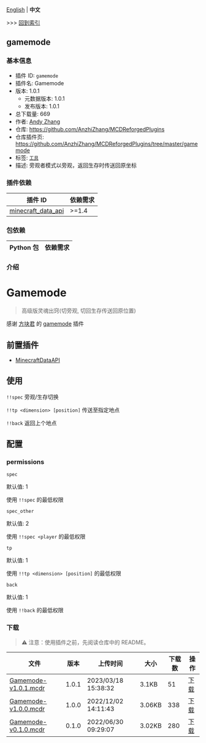 [English](readme.md) | **中文**

\>\>\> [回到索引](/readme-zh_cn.md)

## gamemode

### 基本信息

- 插件 ID: `gamemode`
- 插件名: Gamemode
- 版本: 1.0.1
  - 元数据版本: 1.0.1
  - 发布版本: 1.0.1
- 总下载量: 669
- 作者: [Andy Zhang](https://github.com/AnzhiZhang)
- 仓库: https://github.com/AnzhiZhang/MCDReforgedPlugins
- 仓库插件页: https://github.com/AnzhiZhang/MCDReforgedPlugins/tree/master/gamemode
- 标签: [`工具`](/labels/tool/readme-zh_cn.md)
- 描述: 旁观者模式以旁观，返回生存时传送回原坐标

### 插件依赖

| 插件 ID | 依赖需求 |
| --- | --- |
| [minecraft_data_api](/plugins/minecraft_data_api/readme-zh_cn.md) | \>=1.4 |

### 包依赖

| Python 包 | 依赖需求 |
| --- | --- |

### 介绍

# Gamemode

> 高级版灵魂出窍(切旁观, 切回生存传送回原位置)

感谢 [方块君](https://github.com/Squaregentleman) 的 [gamemode](https://github.com/Squaregentleman/MCDR-plugins) 插件

## 前置插件

- [MinecraftDataAPI](https://github.com/MCDReforged/MinecraftDataAPI)

## 使用

`!!spec` 旁观/生存切换

`!!tp <dimension> [position]` 传送至指定地点

`!!back` 返回上个地点

## 配置

### permissions

`spec`

默认值: 1

使用 `!!spec` 的最低权限

`spec_other`

默认值: 2

使用 `!!spec <player` 的最低权限

`tp`

默认值: 1

使用 `!!tp <dimension> [position]` 的最低权限

`back`

默认值: 1

使用 `!!back` 的最低权限

### 下载

> :warning: 注意：使用插件之前，先阅读仓库中的 README。

| 文件 | 版本 | 上传时间 | 大小 | 下载数 | 操作 |
| --- | --- | --- | --- | --- | --- |
| [Gamemode-v1.0.1.mcdr](https://github.com/AnzhiZhang/MCDReforgedPlugins/releases/tag/gamemode-v1.0.1) | 1.0.1 | 2023/03/18 15:38:32 | 3.1KB | 51 | [下载](https://github.com/AnzhiZhang/MCDReforgedPlugins/releases/download/gamemode-v1.0.1/Gamemode-v1.0.1.mcdr) |
| [Gamemode-v1.0.0.mcdr](https://github.com/AnzhiZhang/MCDReforgedPlugins/releases/tag/gamemode-v1.0.0) | 1.0.0 | 2022/12/02 14:11:43 | 3.06KB | 338 | [下载](https://github.com/AnzhiZhang/MCDReforgedPlugins/releases/download/gamemode-v1.0.0/Gamemode-v1.0.0.mcdr) |
| [Gamemode-v0.1.0.mcdr](https://github.com/AnzhiZhang/MCDReforgedPlugins/releases/tag/gamemode-v0.1.0) | 0.1.0 | 2022/06/30 09:29:07 | 3.02KB | 280 | [下载](https://github.com/AnzhiZhang/MCDReforgedPlugins/releases/download/gamemode-v0.1.0/Gamemode-v0.1.0.mcdr) |

